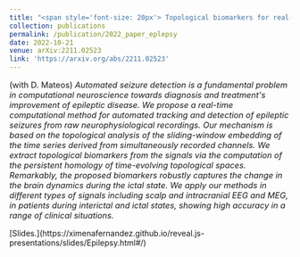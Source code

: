 ```yaml
---
title: "<span style='font-size: 20px'> Topological biomarkers for real-time detection of epileptic seizures."
collection: publications
permalink: /publication/2022_paper_eplepsy
date: 2022-10-21
venue: arXiv:2211.02523
link: 'https://arxiv.org/abs/2211.02523'
---
```


<p style="font-size:11pt;">
(with D. Mateos) <span style="font-size:11pt; font-style:italic"> 
Automated seizure detection is a fundamental problem in computational neuroscience towards diagnosis and treatment's improvement  of epileptic disease.
We propose a real-time computational method for automated tracking
and detection of epileptic seizures from raw neurophysiological recordings. Our mechanism
is based on the topological analysis of the sliding-window embedding of the time series derived from simultaneously recorded channels. We extract topological biomarkers from the
signals via the computation of the persistent homology of time-evolving topological spaces. Remarkably, the proposed biomarkers robustly captures the change in the brain dynamics during the ictal state.
We apply our methods
in different types of signals including scalp and intracranial EEG and MEG, in patients
during interictal and ictal states, showing high accuracy in a range of clinical situations.
</span>
</p>
[Slides.](https://ximenafernandez.github.io/reveal.js-presentations/slides/Epilepsy.html#/)
